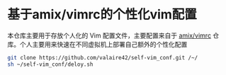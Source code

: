 # 基于amix/vimrc的个性化vim配置

本仓库主要用于存放个人化的 Vim 配置文件，主要配置来自于 [amix/vimrc](https://github.com/amix/vimrc) 仓库。个人主要用来快速在不同虚拟机上部署自己额外的个性化配置

```bash
git clone https://github.com/valaire42/self-vim_conf.git /~/
sh ~/self-vim_conf/deloy.sh
